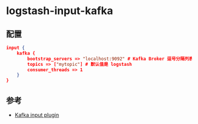 # logstash-input-kafka

## 配置

```json
input {
    kafka {
        bootstrap_servers => "localhost:9092" # Kafka Broker 逗号分隔列表
        topics => ["mytopic"] # 默认值是 logstash
        consumer_threads => 1
    }
}
```

## 参考

* [Kafka input plugin](https://www.elastic.co/guide/en/logstash/current/plugins-inputs-kafka.html)
